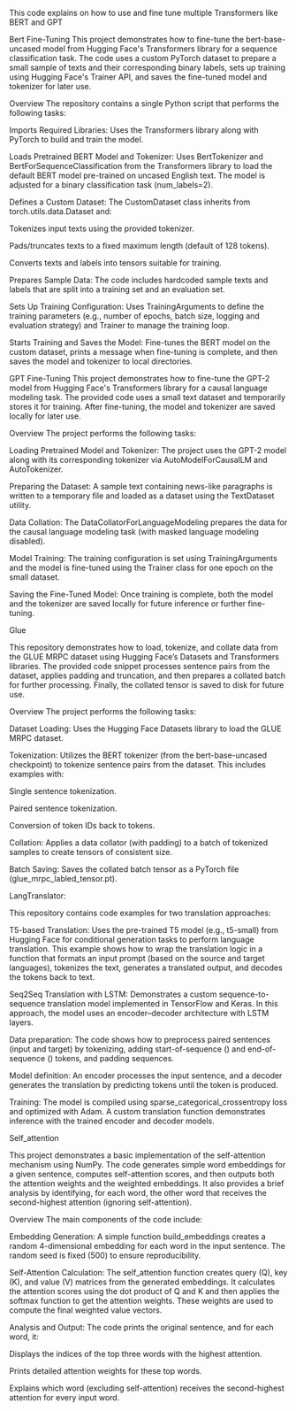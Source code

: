 This code explains on how to use and fine tune multiple Transformers like BERT and GPT

Bert Fine-Tuning
This project demonstrates how to fine-tune the bert-base-uncased model from Hugging Face's Transformers library for a sequence classification task. The code uses a custom PyTorch dataset to prepare a small sample of texts and their corresponding binary labels, sets up training using Hugging Face's Trainer API, and saves the fine-tuned model and tokenizer for later use.

Overview
The repository contains a single Python script that performs the following tasks:

Imports Required Libraries:
Uses the Transformers library along with PyTorch to build and train the model.

Loads Pretrained BERT Model and Tokenizer:
Uses BertTokenizer and BertForSequenceClassification from the Transformers library to load the default BERT model pre-trained on uncased English text. The model is adjusted for a binary classification task (num_labels=2).

Defines a Custom Dataset:
The CustomDataset class inherits from torch.utils.data.Dataset and:

Tokenizes input texts using the provided tokenizer.

Pads/truncates texts to a fixed maximum length (default of 128 tokens).

Converts texts and labels into tensors suitable for training.

Prepares Sample Data:
The code includes hardcoded sample texts and labels that are split into a training set and an evaluation set.

Sets Up Training Configuration:
Uses TrainingArguments to define the training parameters (e.g., number of epochs, batch size, logging and evaluation strategy) and Trainer to manage the training loop.

Starts Training and Saves the Model:
Fine-tunes the BERT model on the custom dataset, prints a message when fine-tuning is complete, and then saves the model and tokenizer to local directories.

GPT Fine-Tuning
This project demonstrates how to fine-tune the GPT-2 model from Hugging Face's Transformers library for a causal language modeling task. The provided code uses a small text dataset and temporarily stores it for training. After fine-tuning, the model and tokenizer are saved locally for later use.


Overview
The project performs the following tasks:

Loading Pretrained Model and Tokenizer:
The project uses the GPT-2 model along with its corresponding tokenizer via AutoModelForCausalLM and AutoTokenizer.

Preparing the Dataset:
A sample text containing news-like paragraphs is written to a temporary file and loaded as a dataset using the TextDataset utility.

Data Collation:
The DataCollatorForLanguageModeling prepares the data for the causal language modeling task (with masked language modeling disabled).

Model Training:
The training configuration is set using TrainingArguments and the model is fine-tuned using the Trainer class for one epoch on the small dataset.

Saving the Fine-Tuned Model:
Once training is complete, both the model and the tokenizer are saved locally for future inference or further fine-tuning.

Glue

This repository demonstrates how to load, tokenize, and collate data from the GLUE MRPC dataset using Hugging Face’s Datasets and Transformers libraries. The provided code snippet processes sentence pairs from the dataset, applies padding and truncation, and then prepares a collated batch for further processing. Finally, the collated tensor is saved to disk for future use.

Overview
The project performs the following tasks:

Dataset Loading:
Uses the Hugging Face Datasets library to load the GLUE MRPC dataset.

Tokenization:
Utilizes the BERT tokenizer (from the bert-base-uncased checkpoint) to tokenize sentence pairs from the dataset. This includes examples with:

Single sentence tokenization.

Paired sentence tokenization.

Conversion of token IDs back to tokens.

Collation:
Applies a data collator (with padding) to a batch of tokenized samples to create tensors of consistent size.

Batch Saving:
Saves the collated batch tensor as a PyTorch file (glue_mrpc_labled_tensor.pt).

LangTranslator:


This repository contains code examples for two translation approaches:

T5-based Translation:
Uses the pre-trained T5 model (e.g., t5-small) from Hugging Face for conditional generation tasks to perform language translation. This example shows how to wrap the translation logic in a function that formats an input prompt (based on the source and target languages), tokenizes the text, generates a translated output, and decodes the tokens back to text.

Seq2Seq Translation with LSTM:
Demonstrates a custom sequence-to-sequence translation model implemented in TensorFlow and Keras. In this approach, the model uses an encoder–decoder architecture with LSTM layers.

Data preparation: The code shows how to preprocess paired sentences (input and target) by tokenizing, adding start-of-sequence (<sos>) and end-of-sequence (<eos>) tokens, and padding sequences.

Model definition: An encoder processes the input sentence, and a decoder generates the translation by predicting tokens until the <eos> token is produced.

Training: The model is compiled using sparse_categorical_crossentropy loss and optimized with Adam. A custom translation function demonstrates inference with the trained encoder and decoder models.


Self_attention


This project demonstrates a basic implementation of the self-attention mechanism using NumPy. The code generates simple word embeddings for a given sentence, computes self-attention scores, and then outputs both the attention weights and the weighted embeddings. It also provides a brief analysis by identifying, for each word, the other word that receives the second-highest attention (ignoring self-attention).

Overview
The main components of the code include:

Embedding Generation:
A simple function build_embeddings creates a random 4-dimensional embedding for each word in the input sentence. The random seed is fixed (500) to ensure reproducibility.

Self-Attention Calculation:
The self_attention function creates query (Q), key (K), and value (V) matrices from the generated embeddings. It calculates the attention scores using the dot product of Q and K and then applies the softmax function to get the attention weights. These weights are used to compute the final weighted value vectors.

Analysis and Output:
The code prints the original sentence, and for each word, it:

Displays the indices of the top three words with the highest attention.

Prints detailed attention weights for these top words.

Explains which word (excluding self-attention) receives the second-highest attention for every input word.
